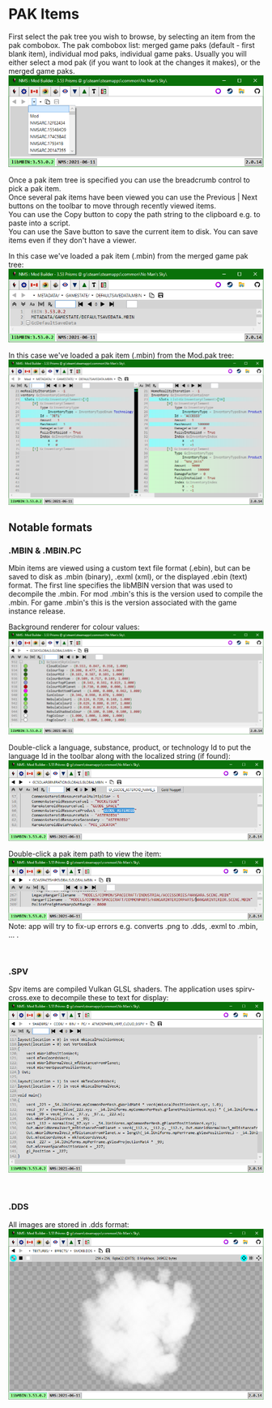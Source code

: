 # PAK Items
First select the pak tree you wish to browse, by selecting an item from the pak combobox.
The pak combobox list: merged game paks (default - first blank item), individual mod paks, individual game paks.
Usually you will either select a mod pak (if you want to look at the changes it makes), or the merged game paks.
![](Tab_PakItems1.png)

Once a pak item tree is specified you can use the breadcrumb control to pick a pak item.</br>
Once several pak items have been viewed you can use the Previous | Next buttons on the toolbar to move through recently viewed items.</br>
You can use the Copy button to copy the path string to the clipboard e.g. to paste into a script.</br>
You can use the Save button to save the current item to disk.  You can save items even if they don't have a viewer.

In this case we've loaded a pak item (.mbin) from the merged game pak tree:
![](Tab_PakItems2.png)

In this case we've loaded a pak item (.mbin) from the Mod.pak tree:
![](Tab_PakItems3.png)

## Notable formats
### .MBIN & .MBIN.PC
Mbin items are viewed using a custom text file format (.ebin), but can be saved to disk as .mbin (binary), .exml (xml), or the displayed .ebin (text) format.
The first line specifies the libMBIN version that was used to decompile the .mbin.
For mod .mbin's this is the version used to compile the .mbin.
For game .mbin's this is the version associated with the game instance release.

Background renderer for colour values:
![](Tab_PakItems4.png)

Double-click a language, substance, product, or technology Id to put the language Id in the toolbar along with the localized string (if found):
![](Tab_PakItems5.png)

Double-click a pak item path to view the item:
![](Tab_PakItems6.png)</br>
Note: app will try to fix-up errors e.g. converts .png to .dds, .exml to .mbin, ... .

</br>

### .SPV
Spv items are compiled Vulkan GLSL shaders.  The application uses spirv-cross.exe to decompile these to text for display:
![](Tab_PakItems7.png)

</br>

### .DDS
All images are stored in .dds format:
![](Tab_PakItems8.png)

</br>
